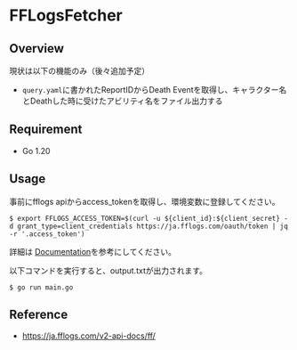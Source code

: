 # FFLogsFetcher

## Overview

現状は以下の機能のみ（後々追加予定）
- `query.yaml`に書かれたReportIDからDeath Eventを取得し、キャラクター名とDeathした時に受けたアビリティ名をファイル出力する

## Requirement
- Go 1.20

## Usage

事前にfflogs apiからaccess_tokenを取得し、環境変数に登録してください。
```console
$ export FFLOGS_ACCESS_TOKEN=$(curl -u ${client_id}:${client_secret} -d grant_type=client_credentials https://ja.fflogs.com/oauth/token | jq -r '.access_token')
```
詳細は [Documentation](https://ja.fflogs.com/api/docs)を参考にしてください。

以下コマンドを実行すると、output.txtが出力されます。
```console
$ go run main.go
```

## Reference
- https://ja.fflogs.com/v2-api-docs/ff/
